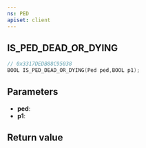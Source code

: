 ```yaml
---
ns: PED
apiset: client
---
```

## IS_PED_DEAD_OR_DYING

```c
// 0x3317DEDB88C95038
BOOL IS_PED_DEAD_OR_DYING(Ped ped,BOOL p1);
```


## Parameters
* **ped**:
* **p1**:

## Return value